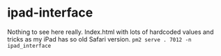 # ipad-interface

Nothing to see here really. Index.html with lots of hardcoded values and tricks as my iPad has so old Safari version.
`pm2 serve . 7012 -n ipad_interface`
